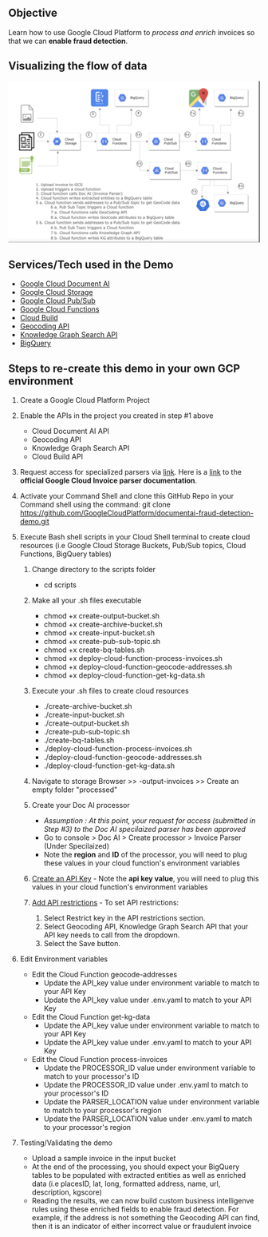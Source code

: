 
## Objective
Learn how to use Google Cloud Platform to *process and enrich* invoices so that we can **enable fraud detection**.


## Visualizing the flow of data

![diagram](/steps-in-a-diagram.png)

## Services/Tech used in the Demo
* [Google Cloud Document AI](https://cloud.google.com/document-ai)
* [Google Cloud Storage](https://cloud.google.com/storage)
* [Google Cloud Pub/Sub](https://cloud.google.com/pubsub/docs/overview)
* [Google Cloud Functions](https://cloud.google.com/functions)
* [Cloud Build](https://cloud.google.com/build)
* [Geocoding API](https://developers.google.com/maps/documentation/geocoding/start)
* [Knowledge Graph Search API](https://developers.google.com/knowledge-graph)
* [BigQuery](https://cloud.google.com/bigquery)

## Steps to re-create this demo in your own GCP environment 
1. Create a Google Cloud Platform Project

1. Enable the APIs in the project you created in step #1 above
      * Cloud Document AI API
      * Geocoding API
      * Knowledge Graph Search API
      * Cloud Build API

1. Request access for specialized parsers via [link](https://docs.google.com/forms/d/e/1FAIpQLSc_6s8jsHLZWWE0aSX0bdmk24XDoPiE_oq5enDApLcp1VKJ-Q/viewform?gxids=7826). 
Here is a [link](https://cloud.google.com/document-ai/docs/invoice-parser) to the **official Google Cloud Invoice parser documentation**.

1. Activate your Command Shell and clone this GitHub Repo in your Command shell using the command:
  git clone https://github.com/GoogleCloudPlatform/documentai-fraud-detection-demo.git

1. Execute Bash shell scripts in your Cloud Shell terminal to create cloud resources (i.e Google Cloud Storage Buckets, Pub/Sub topics, Cloud Functions, BigQuery tables)

     1. Change directory to the scripts folder
          * cd scripts

     1. Make all your .sh files executable
          * chmod +x create-output-bucket.sh
          * chmod +x create-archive-bucket.sh
          * chmod +x create-input-bucket.sh
          * chmod +x create-pub-sub-topic.sh
          * chmod +x create-bq-tables.sh
          * chmod +x deploy-cloud-function-process-invoices.sh
          * chmod +x deploy-cloud-function-geocode-addresses.sh
          * chmod +x deploy-cloud-function-get-kg-data.sh

     1. Execute your .sh files to create cloud resources
          * ./create-archive-bucket.sh
          * ./create-input-bucket.sh
          * ./create-output-bucket.sh
          * ./create-pub-sub-topic.sh
          * ./create-bq-tables.sh
          * ./deploy-cloud-function-process-invoices.sh
          * ./deploy-cloud-function-geocode-addresses.sh
          * ./deploy-cloud-function-get-kg-data.sh

     1. Navigate to storage Browser >> <projectid>-output-invoices >> Create an empty folder "processed"

     1. Create your Doc AI processor
          * *Assumption : At this point, your request for access (submitted in Step #3) to the Doc AI specilaized parser has been approved*
          * Go to console > Doc AI > Create processor > Invoice Parser (Under Specilaized)
          * Note the **region** and **ID** of the processor, you will need to plug these values in your cloud function's environment variables
          
     1. [Create an API Key](https://cloud.google.com/docs/authentication/api-keys#creating_an_api_key) - Note the **api key value**, you will need to plug this values in your cloud function's environment variables
     
     1. [Add API restrictions](https://cloud.google.com/docs/authentication/api-keys#adding_api_restrictions) - To set API restrictions:
          1. Select Restrict key in the API restrictions section.
          1. Select Geocoding API, Knowledge Graph Search API that your API key needs to call from the dropdown.
          1. Select the Save button.

1. Edit Environment variables 
     * Edit the Cloud Function geocode-addresses 
          * Update the API_key value under environment variable to match to your API Key 
          * Update the API_key value under .env.yaml to match to your API Key 
     * Edit the Cloud Function get-kg-data
          * Update the API_key value under environment variable to match to your API Key 
          * Update the API_key value under .env.yaml to match to your API Key 
     * Edit the Cloud Function process-invoices
          * Update the PROCESSOR_ID value under environment variable to match to your processor's ID 
          * Update the PROCESSOR_ID value under .env.yaml to match to your processor's ID
          * Update the PARSER_LOCATION value under environment variable to match to your processor's region
          * Update the PARSER_LOCATION value under .env.yaml to match to your processor's region
          
 1. Testing/Validating the demo
     * Upload a sample invoice in the input bucket
     * At the end of the processing, you should expect your BigQuery tables to be populated with extracted entities as well as enriched data (i.e placesID, lat, long, formatted address, name, url, description, kgscore)
     * Reading the results, we can now build custom business intelligenve rules using these enriched fields to enable fraud detection. For example, if the address is not something the Geocoding API can find, then it is an indicator of either incorrect value or fraudulent invoice
     
      


